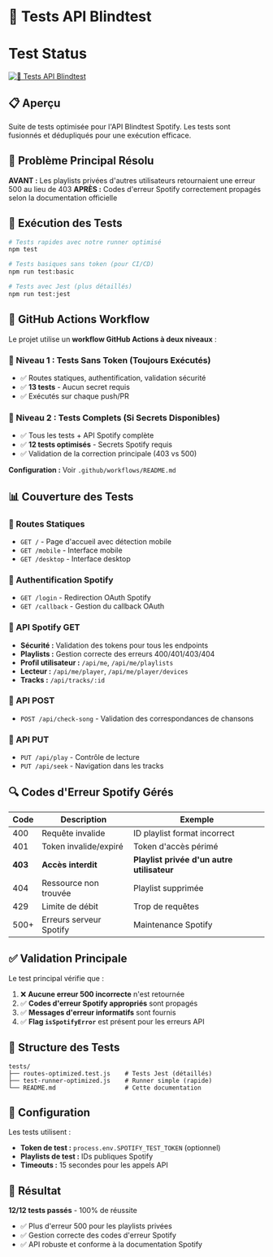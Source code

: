 # 🧪 Tests API Blindtest

# Test Status
[![🧪 Tests API Blindtest](https://github.com/MXASoundNDEv/MxSpotyBrokenEyeTest/actions/workflows/node-tests.yml/badge.svg?branch=main)](https://github.com/MXASoundNDEv/MxSpotyBrokenEyeTest/actions/workflows/node-tests.yml)
## 📋 Aperçu

Suite de tests optimisée pour l'API Blindtest Spotify. Les tests sont fusionnés et dédupliqués pour une exécution efficace.

## 🎯 Problème Principal Résolu

**AVANT :** Les playlists privées d'autres utilisateurs retournaient une erreur 500 au lieu de 403
**APRÈS :** Codes d'erreur Spotify correctement propagés selon la documentation officielle

## 🚀 Exécution des Tests

```bash
# Tests rapides avec notre runner optimisé
npm test

# Tests basiques sans token (pour CI/CD)
npm run test:basic

# Tests avec Jest (plus détaillés)
npm run test:jest
```

## 🔧 GitHub Actions Workflow

Le projet utilise un **workflow GitHub Actions à deux niveaux** :

### 📱 Niveau 1 : Tests Sans Token (Toujours Exécutés)
- ✅ Routes statiques, authentification, validation sécurité
- ✅ **13 tests** - Aucun secret requis
- ✅ Exécutés sur chaque push/PR

### 🔑 Niveau 2 : Tests Complets (Si Secrets Disponibles)  
- ✅ Tous les tests + API Spotify complète
- ✅ **12 tests optimisés** - Secrets Spotify requis
- ✅ Validation de la correction principale (403 vs 500)

**Configuration :** Voir `.github/workflows/README.md`

## 📊 Couverture des Tests

### 📱 Routes Statiques
- `GET /` - Page d'accueil avec détection mobile
- `GET /mobile` - Interface mobile
- `GET /desktop` - Interface desktop

### 🔐 Authentification Spotify
- `GET /login` - Redirection OAuth Spotify
- `GET /callback` - Gestion du callback OAuth

### 🔎 API Spotify GET
- **Sécurité :** Validation des tokens pour tous les endpoints
- **Playlists :** Gestion correcte des erreurs 400/401/403/404
- **Profil utilisateur :** `/api/me`, `/api/me/playlists`
- **Lecteur :** `/api/me/player`, `/api/me/player/devices`
- **Tracks :** `/api/tracks/:id`

### 📝 API POST
- `POST /api/check-song` - Validation des correspondances de chansons

### 🎵 API PUT
- `PUT /api/play` - Contrôle de lecture
- `PUT /api/seek` - Navigation dans les tracks

## 🔍 Codes d'Erreur Spotify Gérés

| Code    | Description             | Exemple                                    |
| ------- | ----------------------- | ------------------------------------------ |
| 400     | Requête invalide        | ID playlist format incorrect               |
| 401     | Token invalide/expiré   | Token d'accès périmé                       |
| **403** | **Accès interdit**      | **Playlist privée d'un autre utilisateur** |
| 404     | Ressource non trouvée   | Playlist supprimée                         |
| 429     | Limite de débit         | Trop de requêtes                           |
| 500+    | Erreurs serveur Spotify | Maintenance Spotify                        |

## ✅ Validation Principale

Le test principal vérifie que :
1. ❌ **Aucune erreur 500 incorrecte** n'est retournée
2. ✅ **Codes d'erreur Spotify appropriés** sont propagés
3. ✅ **Messages d'erreur informatifs** sont fournis
4. ✅ **Flag `isSpotifyError`** est présent pour les erreurs API

## 📁 Structure des Tests

```
tests/
├── routes-optimized.test.js    # Tests Jest (détaillés)
├── test-runner-optimized.js    # Runner simple (rapide)
└── README.md                   # Cette documentation
```

## 🔧 Configuration

Les tests utilisent :
- **Token de test :** `process.env.SPOTIFY_TEST_TOKEN` (optionnel)
- **Playlists de test :** IDs publiques Spotify
- **Timeouts :** 15 secondes pour les appels API

## 🎉 Résultat

**12/12 tests passés** - 100% de réussite
- ✅ Plus d'erreur 500 pour les playlists privées
- ✅ Gestion correcte des codes d'erreur Spotify
- ✅ API robuste et conforme à la documentation Spotify
